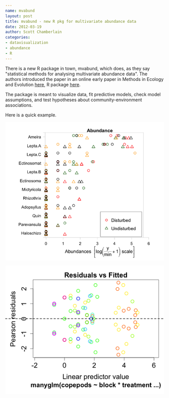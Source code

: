 ```yaml
--- 
name: mvabund
layout: post
title: mvabund - new R pkg for multivariate abundance data
date: 2012-03-19
author: Scott Chamberlain
categories: 
- datavisualization
- abundance
- R
---
```


There is a new R package in town, mvabund, which does, as they say "statistical methods for analysing multivariate abundance data".  The authors introduced the paper in an online early paper in Methods in Ecology and Evolution [here][], R package [here][here2]. 

The package is meant to visualize data, fit predictive models, check model assumptions, and test hypotheses about community-environment associations. 

Here is a quick example. 

<script src="https://gist.github.com/2112141.js?file=mvabund.r"></script>

![mvabund1](/images/posts/mvabund1.png)

![mvabund2](/images/posts/mvabund2.png)


[here]: http://onlinelibrary.wiley.com/doi/10.1111/j.2041-210X.2012.00190.x/full 
[here2]: http://cran.r-project.org/web/packages/mvabund/index.html